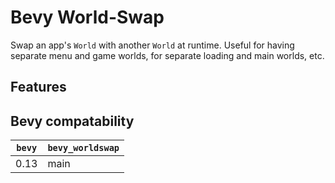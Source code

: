 # Bevy World-Swap

Swap an app's `World` with another `World` at runtime. Useful for having separate menu and game worlds, for separate loading and main worlds, etc.


## Features




## Bevy compatability

| `bevy` | `bevy_worldswap` |
|--------|-------------------|
| 0.13   | main              |
